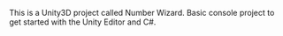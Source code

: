 This is a Unity3D project called Number Wizard. Basic console project to get started with the Unity Editor and C#.
